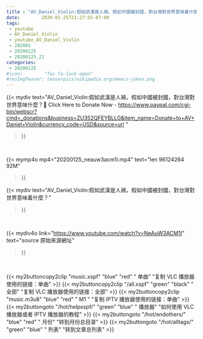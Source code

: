 ```yaml
---
title : "AV_Daniel_Violin:假如武漢是人禍，假如中國被封國，對台灣對世界意味着什麼？"
date:        2020-01-25T21:27:55-07:00
tags:
 - youtube
 - AV_Daniel_Violin
 - youtube_AV_Daniel_Violin
 - 202001
 - 20200125
 - 20200125_21
categories:
 - 20200125
#icon:        "fas fa-lock-open"
#resImgTeaser: teaserpics/wikipedia.org/emacs-jokes.png
---
```


{{< mydiv text="AV_Daniel_Violin:假如武漢是人禍，假如中國被封國，對台灣對世界意味什麼？📌 Click Here to Donate Now - https://www.paypal.com/cgi-bin/webscr?cmd=_donations&business=ZU352QFEYBLLG&item_name=Donate+to+AV+Daniel+Violin&currency_code=USD&source=url "
>}}
<br>


{{< mymp4o mp4="20200125_neauw3acm1i.mp4"
text="len 96124264    92M"
>}}


{{< mydiv text="AV_Daniel_Violin:假如武漢是人禍，假如中國被封國，對台灣對世界意味着什麼？"
>}}
<br>

{{< mydiv4o link="https://www.youtube.com/watch?v=NeAuW3ACM1I"
text="source 原始來源網址"
>}}


<br>




{{< my2buttoncopy2clip "music.xspf"        "blue"   "red"    " 单曲"  "复制 VLC 播放器使用的链接：单曲" >}} {{< my2buttoncopy2clip "/all.xspf"         "green"  "black"  " 全部"  "复制 VLC 播放器使用的链接：全部" >}} {{< my2buttoncopy2clip "music.m3u8"        "blue"   "red"    " M1 "    "复制 IPTV 播放器使用的链接：单曲" >}} {{< my2buttongoto      "/hot/helpxspf/"    "green"  "blue"   " 播放器" "如何使用 VLC 播放器或者 IPTV 播放器的教程" >}} {{< my2buttongoto      "/hot/endothers/"   "blue"   "red"    " 月份"   "转到月份总目录" >}} {{< my2buttongoto      "/hot/alltags/"     "green"  "blue"   " 列表"   "转到文章总列表" >}} 
